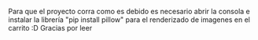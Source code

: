 Para que el proyecto corra como es debido es necesario abrir la consola e instalar la librería "pip install pillow" para el renderizado de imagenes en el carrito
:D Gracias por leer
